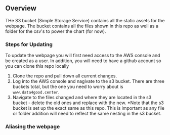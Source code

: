 ## Overview

THe S3 bucket (Simple Storage Service) contains all the static assets for the webpage. The bucket contains all the files shown in this repo as well as a folder for the csv's to power the chart (for now).

### Steps for Updating

To update the webpage you will first need access to the AWS console and be created as a user. In addition, you will need to have a github account so you can clone this repo locally

1) Clone the repo and pull down all current changes. 
2) Log into the AWS console and nagivate to the s3 bucket. There are three buckets total, but the one you need to worry about is `www.data4good.center`.
3) Navigate to the files changed and where they are located in the s3 bucket - delete the old ones and replace with the new. *Note that the s3 bucket is set up the exact same as this repo. This is important as any file or folder addition will need to reflect the same nesting in the s3 bucket.
 
 ### Aliasing the webpage

 
